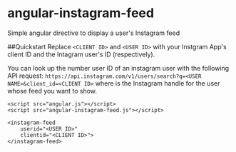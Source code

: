 # angular-instagram-feed
Simple angular directive to display a user's Instagram feed


##Quickstart
Replace `<CLIENT ID>` and `<USER ID>` with your Instgram App's client ID and the Intagram user's ID (respectively). 

You can look up the number user ID of an instagram user with the following API request: `https://api.instagram.com/v1/users/search?q=<USER NAME>&client_id=<CLIENT ID>` where <UESR NAME> is the Instagram handle for the user whose feed you want to show.

```
<script src="angular.js"></script>
<script src="angular-instagram-feed.js"></script>
```

```
<instagram-feed 
    userid="<USER ID>"
    clientid="<CLIENT ID>"> 
</instagram-feed>
```
